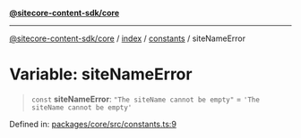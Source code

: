 [**@sitecore-content-sdk/core**](../../../../README.md)

***

[@sitecore-content-sdk/core](../../../../README.md) / [index](../../../README.md) / [constants](../README.md) / siteNameError

# Variable: siteNameError

> `const` **siteNameError**: `"The siteName cannot be empty"` = `'The siteName cannot be empty'`

Defined in: [packages/core/src/constants.ts:9](https://github.com/Sitecore/content-sdk/blob/41c13b52df868906ffa0d42b81d2e4d21033d6c3/packages/core/src/constants.ts#L9)
